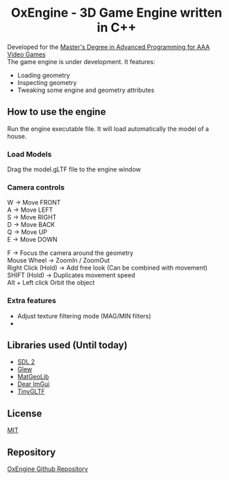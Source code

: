 <h1 align="center">
  OxEngine - 3D Game Engine written in C++
</h1>

Developed for the [Master's Degree in Advanced Programming for AAA Video Games](https://www.talent.upc.edu/ing/estudis/formacio/curs/201200/advanced-programming-aaa-video-games/)</br>
The game engine is under development. It features:
- Loading geometry
- Inspecting geometry
- Tweaking some engine and geometry attributes

## How to use the engine
Run the engine executable file. It will load automatically the model of a house.
### Load Models
Drag the model.gLTF file to the engine window
### Camera controls
W -> Move FRONT</br>
A -> Move LEFT</br>
S -> Move RIGHT</br>
D -> Move BACK</br>
Q -> Move UP</br>
E -> Move DOWN</br>

F -> Focus the camera around the geometry</br>
Mouse Wheel -> ZoomIn / ZoomOut</br>
Right Click (Hold) -> Add free look (Can be combined with movement)</br>
SHIFT (Hold) -> Duplicates movement speed</br>
Alt + Left click Orbit the object</br>

### Extra features
- Adjust texture filtering mode (MAG/MIN filters)
- 


## Libraries used (Until today)

- [SDL 2](https://www.libsdl.org/download-2.0.php)
- [Glew](https://github.com/nigels-com/glew)
- [MatGeoLib](https://github.com/juj/MathGeoLib)
- [Dear ImGui](https://github.com/ocornut/imgui)
- [TinyGLTF](https://github.com/syoyo/tinygltf)

## License
[MIT](./LICENSE)

## Repository
[OxEngine Github Repository](https://github.com/oooscaaar/game-engine/)
